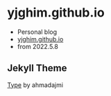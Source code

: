 # yjghim.github.io

- Personal blog
- [yjghim.github.io](https://yjghim.github.io/)
- from 2022.5.8

## Jekyll Theme

[Type](https://github.com/ahmadajmi/type) by ahmadajmi
